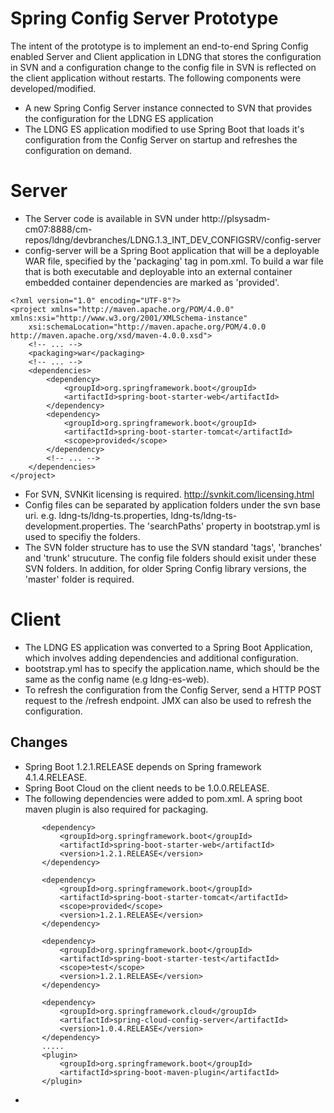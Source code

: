 # Spring Config Server Prototype

The intent of the prototype is to implement an end-to-end Spring Config enabled Server and Client application in LDNG that stores the configuration in SVN and a configuration change to the  config file in SVN is reflected on the client application without restarts. The following components were developed/modified.

* A new Spring Config Server instance connected to SVN that provides the configuration for the LDNG ES application 
* The LDNG ES application modified to use Spring Boot that loads it's configuration from the Config Server on startup and refreshes the configuration on demand.    

# Server

- The Server code is available in SVN under http://plsysadm-cm07:8888/cm-repos/ldng/devbranches/LDNG.1.3_INT_DEV_CONFIGSRV/config-server
- config-server will be a Spring Boot application that will be a deployable WAR file, specified by the 'packaging' tag in pom.xml. To build a war file that is both executable and deployable into an external container embedded container dependencies are marked as 'provided'.
```
<?xml version="1.0" encoding="UTF-8"?>
<project xmlns="http://maven.apache.org/POM/4.0.0" xmlns:xsi="http://www.w3.org/2001/XMLSchema-instance"
    xsi:schemaLocation="http://maven.apache.org/POM/4.0.0 http://maven.apache.org/xsd/maven-4.0.0.xsd">
    <!-- ... -->
    <packaging>war</packaging>
    <!-- ... -->
    <dependencies>
        <dependency>
            <groupId>org.springframework.boot</groupId>
            <artifactId>spring-boot-starter-web</artifactId>
        </dependency>
        <dependency>
            <groupId>org.springframework.boot</groupId>
            <artifactId>spring-boot-starter-tomcat</artifactId>
            <scope>provided</scope>
        </dependency>
        <!-- ... -->
    </dependencies>
</project>

```
- For SVN, SVNKit licensing is required. http://svnkit.com/licensing.html
- Config files can be separated by application folders under the svn base uri. e.g. ldng-ts/ldng-ts.properties, ldng-ts/ldng-ts-development.properties. The 'searchPaths' property in bootstrap.yml is used to specifiy the folders.
- The SVN folder structure has to use the SVN standard 'tags', 'branches' and 'trunk' strucuture. The config file folders should exisit under these SVN folders. In addition, for older Spring Config library versions, the 'master' folder is required. 

# Client

- The LDNG ES application was converted to a Spring Boot Application, which involves adding dependencies and additional configuration.
- bootstrap.yml has to specify the application.name, which should be the same as the config name (e.g ldng-es-web).
- To refresh the configuration from the Config Server, send a HTTP POST request to the /refresh endpoint. JMX can also be used to refresh the configuration.

## Changes 

- Spring Boot 1.2.1.RELEASE depends on Spring framework 4.1.4.RELEASE.
- Spring Boot Cloud on the client needs to be 1.0.0.RELEASE.
- The following dependencies were added to pom.xml. A spring boot maven plugin is also required for packaging. 
 ```
		<dependency>
			<groupId>org.springframework.boot</groupId>
			<artifactId>spring-boot-starter-web</artifactId>
			<version>1.2.1.RELEASE</version>
		</dependency>		
		
		<dependency>
			<groupId>org.springframework.boot</groupId>
			<artifactId>spring-boot-starter-tomcat</artifactId>
			<scope>provided</scope>
			<version>1.2.1.RELEASE</version>
		</dependency>
		
		<dependency>
			<groupId>org.springframework.boot</groupId>
			<artifactId>spring-boot-starter-test</artifactId>
			<scope>test</scope>
			<version>1.2.1.RELEASE</version>
		</dependency>	
		
		<dependency>
			<groupId>org.springframework.cloud</groupId>
			<artifactId>spring-cloud-config-server</artifactId>
			<version>1.0.4.RELEASE</version>
		</dependency>
		.....
		<plugin>
			<groupId>org.springframework.boot</groupId>
			<artifactId>spring-boot-maven-plugin</artifactId>
		</plugin>

```
- 

